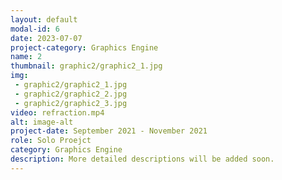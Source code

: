 ```yaml
---
layout: default
modal-id: 6
date: 2023-07-07
project-category: Graphics Engine
name: 2
thumbnail: graphic2/graphic2_1.jpg
img: 
 - graphic2/graphic2_1.jpg
 - graphic2/graphic2_2.jpg
 - graphic2/graphic2_3.jpg
video: refraction.mp4
alt: image-alt
project-date: September 2021 - November 2021
role: Solo Proejct
category: Graphics Engine
description: More detailed descriptions will be added soon.
---
```

